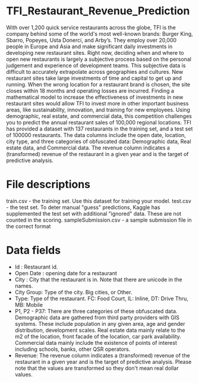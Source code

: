 # TFI_Restaurant_Revenue_Prediction
With over 1,200 quick service restaurants across the globe, TFI is the company behind some of the world's most well-known brands: Burger King, Sbarro, Popeyes, Usta Donerci, and Arby’s. They employ over 20,000 people in Europe and Asia and make significant daily investments in developing new restaurant sites.  Right now, deciding when and where to open new restaurants is largely a subjective process based on the personal judgement and experience of development teams. This subjective data is difficult to accurately extrapolate across geographies and cultures.   New restaurant sites take large investments of time and capital to get up and running. When the wrong location for a restaurant brand is chosen, the site closes within 18 months and operating losses are incurred.   Finding a mathematical model to increase the effectiveness of investments in new restaurant sites would allow TFI to invest more in other important business areas, like sustainability, innovation, and training for new employees. Using demographic, real estate, and commercial data, this competition challenges you to predict the annual restaurant sales of 100,000 regional locations.  TFI has provided a dataset with 137 restaurants in the training set, and a test set of 100000 restaurants. The data columns include the open date, location, city type, and three categories of obfuscated data: Demographic data, Real estate data, and Commercial data. The revenue column indicates a (transformed) revenue of the restaurant in a given year and is the target of predictive analysis. 


# File descriptions
train.csv - the training set. Use this dataset for training your model. 
test.csv - the test set. To deter manual "guess" predictions, Kaggle has supplemented the test set with additional "ignored" data. These are not counted in the scoring.
sampleSubmission.csv - a sample submission file in the correct format

# Data fields
* Id : Restaurant id. 
* Open Date : opening date for a restaurant
* City : City that the restaurant is in. Note that there are unicode in the names. 
* City Group: Type of the city. Big cities, or Other. 
* Type: Type of the restaurant. FC: Food Court, IL: Inline, DT: Drive Thru, MB: Mobile
* P1, P2 - P37: There are three categories of these obfuscated data. Demographic data are gathered from third party providers with GIS systems. These include population in any given area, age and gender distribution, development scales. Real estate data mainly relate to the m2 of the location, front facade of the location, car park availability. Commercial data mainly include the existence of points of interest including schools, banks, other QSR operators.
* Revenue: The revenue column indicates a (transformed) revenue of the restaurant in a given year and is the target of predictive analysis. Please note that the values are transformed so they don't mean real dollar values. 
